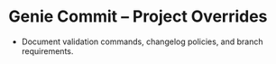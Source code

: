 # Genie Commit – Project Overrides
- Document validation commands, changelog policies, and branch requirements.
